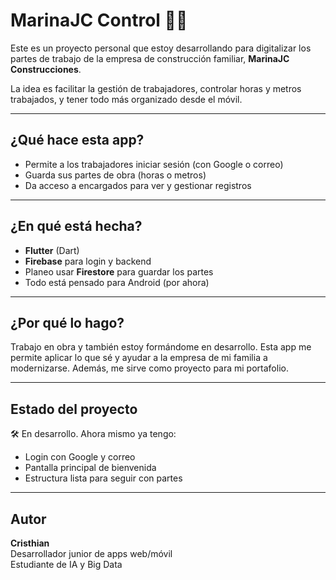 # MarinaJC Control 🧱📲

Este es un proyecto personal que estoy desarrollando para digitalizar los partes de trabajo de la empresa de construcción familiar, **MarinaJC Construcciones**.

La idea es facilitar la gestión de trabajadores, controlar horas y metros trabajados, y tener todo más organizado desde el móvil.

---

## ¿Qué hace esta app?

- Permite a los trabajadores iniciar sesión (con Google o correo)
- Guarda sus partes de obra (horas o metros)
- Da acceso a encargados para ver y gestionar registros

---

## ¿En qué está hecha?

- **Flutter** (Dart)
- **Firebase** para login y backend
- Planeo usar **Firestore** para guardar los partes
- Todo está pensado para Android (por ahora)

---

## ¿Por qué lo hago?

Trabajo en obra y también estoy formándome en desarrollo. Esta app me permite aplicar lo que sé y ayudar a la empresa de mi familia a modernizarse. Además, me sirve como proyecto para mi portafolio.

---

## Estado del proyecto

🛠️ En desarrollo. Ahora mismo ya tengo:

- Login con Google y correo
- Pantalla principal de bienvenida
- Estructura lista para seguir con partes

---

## Autor

**Cristhian**  
Desarrollador junior de apps web/móvil  
Estudiante de IA y Big Data  